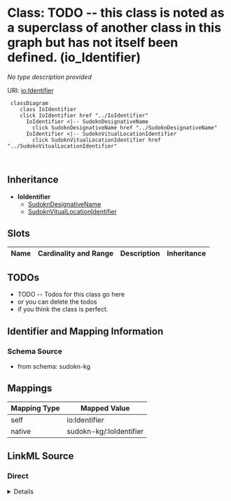 

# Class: TODO -- this class is noted as a superclass of another class in this graph but has not itself been defined. (io_Identifier)


_No type description provided_





URI: [io:Identifier](https://spec.industrialontologies.org/ontology/core/Core/Identifier)






```mermaid
 classDiagram
    class IoIdentifier
    click IoIdentifier href "../IoIdentifier"
      IoIdentifier <|-- SudoknDesignativeName
        click SudoknDesignativeName href "../SudoknDesignativeName"
      IoIdentifier <|-- SudoknVitualLocationIdentifier
        click SudoknVitualLocationIdentifier href "../SudoknVitualLocationIdentifier"
      
      
```





## Inheritance
* **IoIdentifier**
    * [SudoknDesignativeName](../classes/SudoknDesignativeName.md)
    * [SudoknVitualLocationIdentifier](../classes/SudoknVitualLocationIdentifier.md)



## Slots

| Name | Cardinality and Range | Description | Inheritance |
| ---  | --- | --- | --- |









## TODOs

* TODO -- Todos for this class go here
* or you can delete the todos
* if you think the class is perfect.

## Identifier and Mapping Information







### Schema Source


* from schema: sudokn-kg




## Mappings

| Mapping Type | Mapped Value |
| ---  | ---  |
| self | io:Identifier |
| native | sudokn-kg/:IoIdentifier |







## LinkML Source

<!-- TODO: investigate https://stackoverflow.com/questions/37606292/how-to-create-tabbed-code-blocks-in-mkdocs-or-sphinx -->

### Direct

<details>
```yaml
name: io_Identifier
description: No type description provided
title: TODO -- this class is noted as a superclass of another class in this graph
  but has not itself been defined.
todos:
- TODO -- Todos for this class go here
- or you can delete the todos
- if you think the class is perfect.
notes:
- Class with 0 occurences.
from_schema: sudokn-kg
rank: 1000
class_uri: io:Identifier

```
</details>

### Induced

<details>
```yaml
name: io_Identifier
description: No type description provided
title: TODO -- this class is noted as a superclass of another class in this graph
  but has not itself been defined.
todos:
- TODO -- Todos for this class go here
- or you can delete the todos
- if you think the class is perfect.
notes:
- Class with 0 occurences.
from_schema: sudokn-kg
rank: 1000
class_uri: io:Identifier

```
</details>